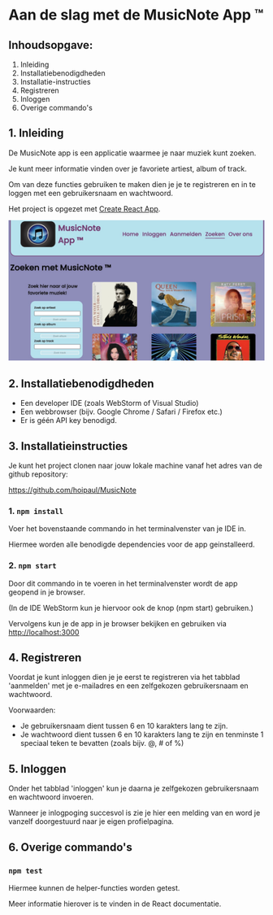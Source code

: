 # Aan de slag met de MusicNote App &#8482;

## Inhoudsopgave:
1. Inleiding
2. Installatiebenodigdheden
3. Installatie-instructies
4. Registreren
5. Inloggen
6. Overige commando's

## 1. Inleiding

De MusicNote app is een applicatie waarmee je naar muziek kunt zoeken.

Je kunt meer informatie vinden over je favoriete artiest, album of track.

Om van deze functies gebruiken te  maken dien je je te registreren en in te loggen met een gebruikersnaam en wachtwoord.

Het project is opgezet met [Create React App](https://github.com/facebook/create-react-app).

![Eindresultaat](src/assets/screenshot.jpg)

## 2. Installatiebenodigdheden
- Een developer IDE (zoals WebStorm of Visual Studio)
- Een webbrowser (bijv. Google Chrome / Safari / Firefox etc.)
- Er is g&#233;&#233;n API key benodigd.

## 3. Installatieinstructies

Je kunt het project clonen naar jouw lokale machine vanaf het adres van de github repository:

https://github.com/hoipaul/MusicNote

### 1. `npm install`

Voer het bovenstaande commando in het terminalvenster van je IDE in.

Hiermee worden alle benodigde dependencies voor de app geinstalleerd.

### 2. `npm start`

Door dit commando in te voeren in het terminalvenster wordt de app geopend in je browser.

(In de IDE WebStorm kun je hiervoor ook de knop (npm start) gebruiken.)


Vervolgens kun je de app in je browser bekijken en gebruiken via [http://localhost:3000](http://localhost:3000)

## 4. Registreren

Voordat je kunt inloggen dien je je eerst te registreren via het tabblad 'aanmelden' met je e-mailadres en een zelfgekozen gebruikersnaam en wachtwoord.

Voorwaarden:
- Je gebruikersnaam dient tussen 6 en 10 karakters lang te zijn.
- Je wachtwoord dient tussen 6 en 10 karakters lang te zijn en tenminste
1 speciaal teken te bevatten (zoals bijv. @, # of %)

## 5. Inloggen

Onder het tabblad 'inloggen' kun je daarna je zelfgekozen gebruikersnaam en wachtwoord invoeren.

Wanneer je inlogpoging succesvol is zie je hier een melding van en word je vanzelf doorgestuurd naar je eigen profielpagina.

## 6. Overige commando's

### `npm test`

Hiermee kunnen de helper-functies worden getest.

Meer informatie hierover is te vinden in de React documentatie.